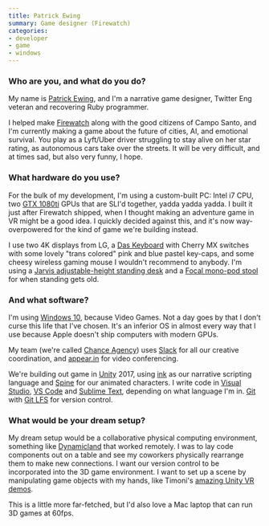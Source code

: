 ```yaml
---
title: Patrick Ewing
summary: Game designer (Firewatch)
categories:
- developer
- game
- windows
---
```


### Who are you, and what do you do?

My name is [Patrick Ewing](https://twitter.com/hoverbird "Patrick's Twitter account."), and I'm a narrative game designer, Twitter Eng veteran and recovering Ruby programmer.

I helped make [Firewatch][] along with the good citizens of Campo Santo, and I'm currently making a game about the future of cities, AI, and emotional survival. You play as a Lyft/Uber driver struggling to stay alive on her star rating, as autonomous cars take over the streets. It will be very difficult, and at times sad, but also very funny, I hope.

### What hardware do you use?

For the bulk of my development, I'm using a custom-built PC: Intel i7 CPU, two [GTX 1080ti][geforce-gtx-1080-ti] GPUs that are SLI'd together, yadda yadda yadda. I built it just after Firewatch shipped, when I thought making an adventure game in VR might be a good idea. I quickly decided against this, and it's now way-overpowered for the kind of game we're building instead.

I use two 4K displays from LG, a [Das Keyboard][model-s-professional] with Cherry MX switches with some lovely "trans colored" pink and blue pastel key-caps, and some cheesy wireless gaming mouse I wouldn't recommend to anybody. I'm using a [Jarvis adjustable-height standing desk][jarvis-bamboo] and a [Focal mono-pod stool][mobis-i] for when standing gets old.

### And what software?

I'm using [Windows 10][windows-10], because Video Games. Not a day goes by that I don't curse this life that I've chosen. It's an inferior OS in almost every way that I use because Apple doesn't ship computers with modern GPUs.

My team (we're called [Chance Agency](http://www.chanceagency.com/ "Patrick's game studio.")) uses [Slack][] for all our creative coordination, and [appear.in][] for video conferencing.

We're building out game in [Unity][] 2017, using [ink][] as our narrative scripting language and [Spine][] for our animated characters. I write code in [Visual Studio][visual-studio], [VS Code][visual-studio-code] and [Sublime Text][sublime-text], depending on what language I'm in. [Git][] with [Git LFS][git-large-file-storage] for version control.

### What would be your dream setup?

My dream setup would be a collaborative physical computing environment, something like [Dynamicland](https://dynamicland.org/ "A research group working on a new computing medium.") that worked remotely. I was to lay code components out on a table and see my coworkers physically rearrange them to make new connections. I want our version control to be incorporated into the 3D game environment. I want to set up a scene by manipulating game objects with my hands, like Timoni's [amazing Unity VR demos](https://www.youtube.com/watch?v=FzjxRi5J4XI "A YouTube video of a Unity VR editor tool demo."). 

This is a little more far-fetched, but I'd also love a Mac laptop that can run 3D games at 60fps.

[geforce-gtx-1080-ti]: https://www.nvidia.com/en-us/geforce/products/10series/geforce-gtx-1080-ti/ "A graphics card."
[mobis-i]: https://store.focalupright.com/mobis-seat-p/ffs-1000.htm "An ergonomic chair."
[model-s-professional]: https://www.daskeyboard.com/model-s-professional/ "A keyboard."
[jarvis-bamboo]: https://www.ergodepot.com/jarvis-adjustable-height-desk-bamboo.html "A standing desk."
[unity]: https://unity3d.com/unity/ "A cross-platform game development tool."
[ink]: https://www.inklestudios.com/ink/ "An interactive fiction scripting language."
[git-large-file-storage]: https://git-lfs.github.com/ "A git extension for versioning large files."
[git]: https://git-scm.com/ "A version control system."
[sublime-text]: http://www.sublimetext.com/ "A coder's text editor."
[spine]: http://esotericsoftware.com/ "2D animation software."
[slack]: https://slack.com/ "A collaboration service."
[appear.in]: https://appear.in/ "A service for web-based video conferencing."
[firewatch]: http://www.firewatchgame.com/ "A fire lookout adventure game."
[visual-studio-code]: https://code.visualstudio.com/ "A development IDE."
[visual-studio]: http://www.visualstudio.com "A Windows development environment."
[windows-10]: https://en.wikipedia.org/wiki/Windows_10 "An operating system."

